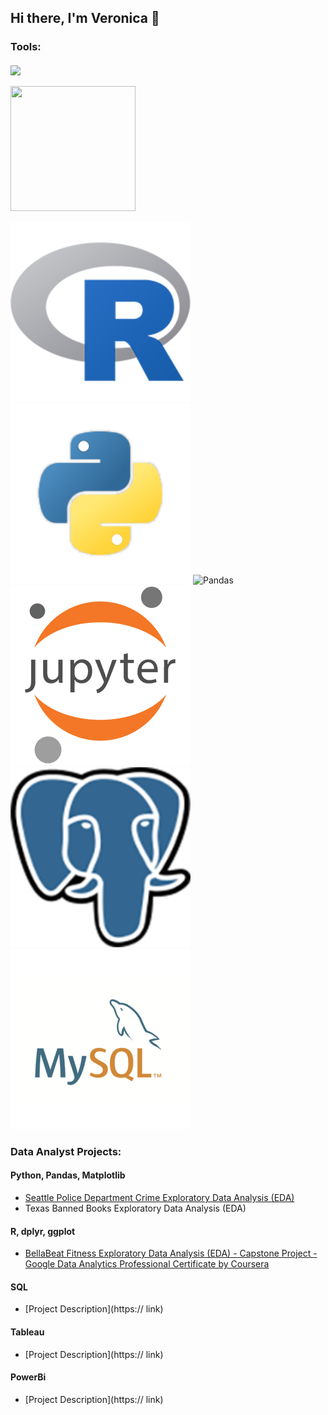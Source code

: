 ## Hi there, I'm Veronica 👋

### Tools:
####

[<img src="image.png" width="250"/>](image.png)

[<img src="https://bit.ly/35SwfhYy" width="200" height="200"/>](https://bit.ly/35SwfhYy)

![R](https://raw.githubusercontent.com/github/explore/80688e429a7d4ef2fca1e82350fe8e3517d3494d/topics/r/r.png)
![Python](https://raw.githubusercontent.com/github/explore/80688e429a7d4ef2fca1e82350fe8e3517d3494d/topics/python/python.png)
![Pandas](https://bit.ly/3SwfhYy)
![Jupyter Notebook](https://raw.githubusercontent.com/github/explore/a4691f04ff219c1c2aa02fc61fda41aa43f1459a/topics/jupyter-notebook/jupyter-notebook.png)
![PostreSQL](https://raw.githubusercontent.com/github/explore/80688e429a7d4ef2fca1e82350fe8e3517d3494d/topics/postgresql/postgresql.png)
![MySQL](https://raw.githubusercontent.com/github/explore/80688e429a7d4ef2fca1e82350fe8e3517d3494d/topics/mysql/mysql.png)

### Data Analyst Projects:

#### Python, Pandas, Matplotlib
* [Seattle Police Department Crime Exploratory Data Analysis (EDA)](https://www.kaggle.com/code/veronicalaven/capstone-project-2021-bellabeat-case-study)
* Texas Banned Books Exploratory Data Analysis (EDA)

#### R, dplyr, ggplot
* [BellaBeat Fitness Exploratory Data Analysis (EDA) - Capstone Project - Google Data Analytics Professional Certificate by Coursera](https://www.kaggle.com/code/veronicalaven/capstone-project-2021-bellabeat-case-study)

#### SQL
* [Project Description](https:// link)

#### Tableau
* [Project Description](https:// link)

#### PowerBi
* [Project Description](https:// link)

<!--
**VeronicaLaven/VeronicaLaven** is a ✨ _special_ ✨ repository because its `README.md` (this file) appears on your GitHub profile.

Here are some ideas to get you started:

- 🔭 I’m currently working on ...
- 🌱 I’m currently learning ...
- 👯 I’m looking to collaborate on ...
- 🤔 I’m looking for help with ...
- 💬 Ask me about ...
- 📫 How to reach me: ...
- 😄 Pronouns: ...
- ⚡ Fun fact: ...
-->
